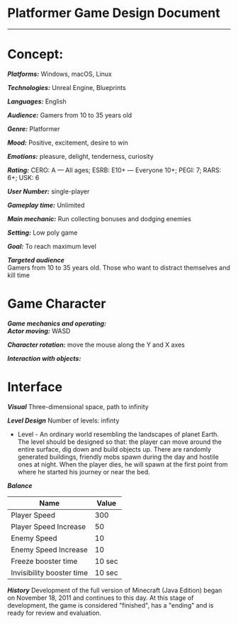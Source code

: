 # Platformer Game Design Document
---
# Concept:

***Platforms:***  Windows, macOS, Linux

***Technologies:*** Unreal Engine, Blueprints

***Languages:***  English

***Audience:*** Gamers from 10 to 35 years old

***Genre:*** Platformer

***Mood:*** Positive, excitement, desire to win 

***Emotions:***  pleasure, delight, tenderness, curiosity

***Rating:***  CERO: A — All ages; ESRB: E10+ — Everyone 10+; PEGI: 7; RARS: 6+; USK: 6

***User Number:***  single-player

***Gameplay time:***  Unlimited 

***Main mechanic:***  Run collecting bonuses and dodging enemies

***Setting:***   Low poly game 

***Goal:*** To reach maximum level
 
***Targeted audience***  
Gamers from 10 to 35 years old.
Those who want to distract themselves and kill time

# Game Character 
***Game mechanics and operating:***  
***Actor moving:*** WASD

***Character rotation:*** move the mouse along the Y and X axes

***Interaction with objects:*** 
  
# Interface 

***Visual***
Three-dimensional space, path to infinity

***Level Design***
Number of levels: infinty
- Level - An ordinary world resembling the landscapes of planet Earth.
The level should be designed so that: the player can move around the entire surface, dig down and build objects up. There are randomly generated buildings, friendly mobs spawn during the day and hostile ones at night.
When the player dies, he will spawn at the first point from where he started his journey or near the bed.


***Balance***

Name | Value |
---|---|
Player Speed | 300 | 
Player Speed Increase | 50 | 
Enemy Speed | 10 |
Enemy Speed Increase | 10 | 
Freeze booster time | 10 sec |
Invisibility booster time | 10 sec |



***History***
Development of the full version of Minecraft (Java Edition) began on November 18, 2011 and continues to this day. At this stage of development, the game is considered "finished", has a "ending" and is ready for review and evaluation. 
